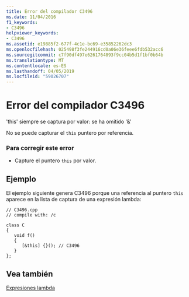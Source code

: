 ```yaml
---
title: Error del compilador C3496
ms.date: 11/04/2016
f1_keywords:
- C3496
helpviewer_keywords:
- C3496
ms.assetid: e19885f2-677f-4c1e-bc69-e35852262dc3
ms.openlocfilehash: 025498f3fe244916cd0a06e36feee6fdb532acc6
ms.sourcegitcommit: c7f90df497e6261764893f9cc04b5d1f1bf0b64b
ms.translationtype: MT
ms.contentlocale: es-ES
ms.lasthandoff: 04/05/2019
ms.locfileid: "59026707"
---
```

# <a name="compiler-error-c3496"></a>Error del compilador C3496

'this' siempre se captura por valor: se ha omitido '&'

No se puede capturar el `this` puntero por referencia.

### <a name="to-correct-this-error"></a>Para corregir este error

- Capture el puntero `this` por valor.

## <a name="example"></a>Ejemplo

El ejemplo siguiente genera C3496 porque una referencia al puntero `this` aparece en la lista de captura de una expresión lambda:

```
// C3496.cpp
// compile with: /c

class C
{
   void f()
   {
      [&this] {}(); // C3496
   }
};
```

## <a name="see-also"></a>Vea también

[Expresiones lambda](../../cpp/lambda-expressions-in-cpp.md)